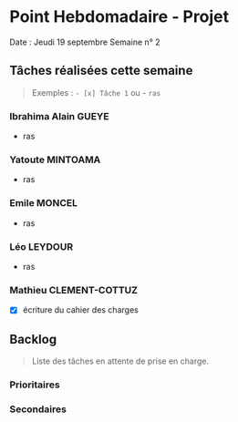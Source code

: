 # Point Hebdomadaire - Projet

Date : Jeudi 19 septembre
Semaine n° 2

## Tâches réalisées cette semaine

> Exemples : `- [x] Tâche 1` ou - `ras`

### Ibrahima Alain GUEYE
- ras

### Yatoute MINTOAMA
- ras

### Emile MONCEL

- ras

### Léo LEYDOUR
- ras

### Mathieu CLEMENT-COTTUZ

- [x] écriture du cahier des charges

## Backlog

> Liste des tâches en attente de prise en charge.

### Prioritaires

### Secondaires
